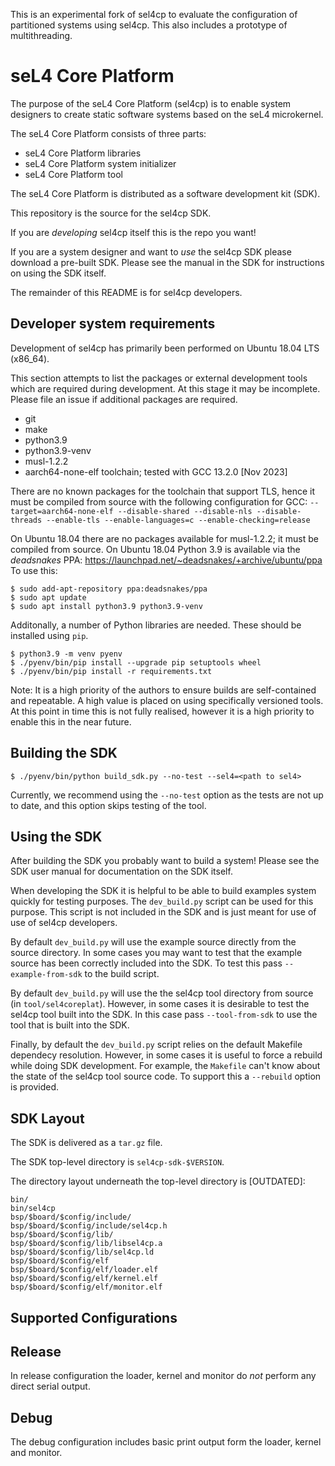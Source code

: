 This is an experimental fork of sel4cp to evaluate the configuration of partitioned systems
using sel4cp. This also includes a prototype of multithreading.

# seL4 Core Platform

The purpose of the seL4 Core Platform (sel4cp) is to enable system designers to create static software systems based on the seL4 microkernel.

The seL4 Core Platform consists of three parts:

   * seL4 Core Platform libraries
   * seL4 Core Platform system initializer
   * seL4 Core Platform tool

The seL4 Core Platform is distributed as a software development kit (SDK).

This repository is the source for the sel4cp SDK.

If you are *developing* sel4cp itself this is the repo you want!

If you are a system designer and want to *use* the sel4cp SDK please download a pre-built SDK.
Please see the manual in the SDK for instructions on using the SDK itself.

The remainder of this README is for sel4cp developers.

## Developer system requirements

Development of sel4cp has primarily been performed on Ubuntu 18.04 LTS (x86_64).

This section attempts to list the packages or external development tools which are required during development.
At this stage it may be incomplete.
Please file an issue if additional packages are required.

* git
* make
* python3.9
* python3.9-venv
* musl-1.2.2
* aarch64-none-elf toolchain; tested with GCC 13.2.0 [Nov 2023]

There are no known packages for the toolchain that support TLS, hence it must be compiled from source with the following configuration for GCC:
`--target=aarch64-none-elf --disable-shared --disable-nls --disable-threads --enable-tls --enable-languages=c --enable-checking=release`

On Ubuntu 18.04 there are no packages available for musl-1.2.2; it must be compiled from source.
On Ubuntu 18.04 Python 3.9 is available via the *deadsnakes* PPA: https://launchpad.net/~deadsnakes/+archive/ubuntu/ppa
To use this:

    $ sudo add-apt-repository ppa:deadsnakes/ppa
    $ sudo apt update
    $ sudo apt install python3.9 python3.9-venv

Additonally, a number of Python libraries are needed.
These should be installed using `pip`.

    $ python3.9 -m venv pyenv
    $ ./pyenv/bin/pip install --upgrade pip setuptools wheel
    $ ./pyenv/bin/pip install -r requirements.txt

Note: It is a high priority of the authors to ensure builds are self-contained and repeatable.
A high value is placed on using specifically versioned tools.
At this point in time this is not fully realised, however it is a high priority to enable this in the near future.

## Building the SDK

    $ ./pyenv/bin/python build_sdk.py --no-test --sel4=<path to sel4>

Currently, we recommend using the `--no-test` option as the tests are not up to date, and this option skips testing of the tool.

## Using the SDK

After building the SDK you probably want to build a system!
Please see the SDK user manual for documentation on the SDK itself.

When developing the SDK it is helpful to be able to build examples system quickly for testing purposes.
The `dev_build.py` script can be used for this purpose.
This script is not included in the SDK and is just meant for use of use of sel4cp developers.

By default `dev_build.py` will use the example source directly from the source directory.
In some cases you may want to test that the example source has been correctly included into the SDK.
To test this pass `--example-from-sdk` to the build script.

By default `dev_build.py` will use the the sel4cp tool directory from source (in `tool/sel4coreplat`).
However, in some cases it is desirable to test the sel4cp tool built into the SDK.
In this case pass `--tool-from-sdk` to use the tool that is built into the SDK.

Finally, by default the `dev_build.py` script relies on the default Makefile dependecy resolution.
However, in some cases it is useful to force a rebuild while doing SDK development.
For example, the `Makefile` can't know about the state of the sel4cp tool source code.
To support this a `--rebuild` option is provided.

## SDK Layout

The SDK is delivered as a `tar.gz` file.

The SDK top-level directory is `sel4cp-sdk-$VERSION`.

The directory layout underneath the top-level directory is [OUTDATED]:

```
bin/
bin/sel4cp
bsp/$board/$config/include/
bsp/$board/$config/include/sel4cp.h
bsp/$board/$config/lib/
bsp/$board/$config/lib/libsel4cp.a
bsp/$board/$config/lib/sel4cp.ld
bsp/$board/$config/elf
bsp/$board/$config/elf/loader.elf
bsp/$board/$config/elf/kernel.elf
bsp/$board/$config/elf/monitor.elf
```

## Supported Configurations

## Release

In release configuration the loader, kernel and monitor do *not* perform any direct serial output.


## Debug

The debug configuration includes basic print output form the loader, kernel and monitor.
